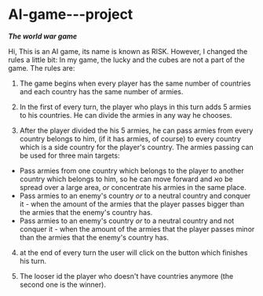 # AI-game---project
***The world war game***

Hi,
This is an AI game, its name is known as RISK. However, I changed the rules a little bit:
In my game, the lucky and the cubes are not a part of the game. The rules are:

1. The game begins when every player has the same number of countries and each country has the same number of armies.

2. In the first of every turn, the player who plays in this turn adds 5 armies to his countries. He can divide the armies in any way he chooses.

3. After the player divided the his 5 armies, he can pass armies from every country belongs to him, (if it has armies, of course) to every country which is a side country for the player's country. The armies passing can be used for three main targets:
  - Pass armies from one country which belongs to the player to another country
which belongs to him, so he can move forward and אo be spread over a large area, *or* concentrate his armies in the same place.
  - Pass armies to an enemy's country *or* to a neutral country and conquer it - when the amount of the armies that the player passes bigger than the armies that the enemy's country has.
  - Pass armies to an enemy's country *or* to a neutral country and not conquer it - when the amount of the armies that the player passes minor than the armies that the enemy's country has.

4. at the end of every turn the user will click on the button which finishes his turn.

5. The looser id the player who doesn't have countries anymore (the second one is the winner).
